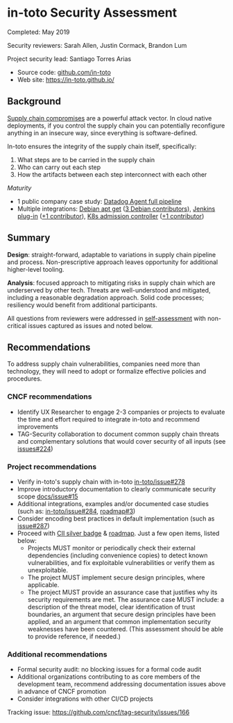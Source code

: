 # in-toto Security Assessment

Completed: May 2019

Security reviewers: Sarah Allen, Justin Cormack, Brandon Lum

Project security lead: Santiago Torres Arias

* Source code: [github.com/in-toto](https://github.com/in-toto)
* Web site: https://in-toto.github.io/

## Background
[Supply chain compromises](https://github.com/in-toto/supply-chain-compromises)
are a powerful attack vector. In cloud native deployments, if you control the
supply chain you can potentially reconfigure anything in an insecure way, since
everything is software-defined.

In-toto ensures the integrity of the supply chain itself, specifically:
1. What steps are to be carried in the supply chain
2. Who can carry out each step
3. How the artifacts between each step interconnect with each other

_Maturity_
* 1 public company case study: [Datadog Agent full
pipeline](https://www.datadoghq.com/blog/engineering/secure-publication-of-datadog-agent-integrations-with-tuf-and-in-toto/)
* Multiple integrations: [Debian apt
get](https://github.com/in-toto/apt-transport-in-toto) ([3 Debian
contributors](https://salsa.debian.org/reproducible-builds/debian-rebuilder-setup/graphs/master)),
[Jenkins plug-in](https://plugins.jenkins.io/in-toto) ([+1
contributor](https://github.com/jenkinsci/in-toto-plugin/graphs/contributors)),
[K8s admission controller](https://github.com/in-toto/in-toto-webhook) ([+1
contributor](https://github.com/in-toto/in-toto-webhook/graphs/contributors))


## Summary

**Design**: straight-forward, adaptable to variations in supply chain pipeline
and process. Non-prescriptive approach leaves opportunity for additional
higher-level tooling.

**Analysis**: focused approach to mitigating risks in supply chain which are
underserved by other tech. Threats are well-understood and mitigated, including
a reasonable degradation approach. Solid code processes; resiliency would
benefit from additional participants.

All questions from reviewers were addressed in
[self-assessment](self-assessment.md) with non-critical issues captured as
issues and noted below.

## Recommendations

To address supply chain vulnerabilities, companies need more than technology,
they will need to adopt or formalize effective policies and procedures.

### CNCF recommendations

* Identify UX Researcher to engage 2-3 companies or projects to evaluate the
  time and effort required to integrate in-toto and recommend improvements
* TAG-Security collaboration to document common supply chain threats and
  complementary solutions that would cover security of all inputs
  (see [issues#224](https://github.com/cncf/tag-security/issues/224))

### Project recommendations

*   Verify in-toto's supply chain with in-toto
    [in-toto/issue#278](https://github.com/in-toto/in-toto/issues/278)
*   Improve introductory documentation to clearly communicate security scope
    [docs/issue#15](https://github.com/in-toto/docs/issues/15)
*   Additional integrations, examples and/or documented case studies (such as:
    [in-toto/issue#284](https://github.com/in-toto/in-toto/issues/284),
    [roadmap#3](https://github.com/in-toto/ITE/issues/3))
*   Consider encoding best practices in default implementation (such as
    [issue#287](https://github.com/in-toto/in-toto/issues/287))
*   Proceed with [CII silver
    badge](https://bestpractices.coreinfrastructure.org/en/projects/1523?criteria_level=1)
    & [roadmap](https://github.com/in-toto/in-toto/blob/develop/ROADMAP.md).
    Just a few open items, listed below:
    * Projects MUST monitor or periodically check their external dependencies
    (including convenience copies) to detect known vulnerabilities, and fix
    exploitable vulnerabilities or verify them as unexploitable.
    * The project MUST implement secure design principles, where
    applicable.
    * The project MUST provide an assurance case that
    justifies why its security requirements are met. The assurance case MUST
    include: a description of the threat model, clear identification of trust
    boundaries, an argument that secure design principles have been applied, and
    an argument that common implementation security weaknesses have been
    countered. (This assessment should be able to provide reference, if needed.)


### Additional recommendations
* Formal security audit: no blocking issues for a formal code audit
* Additional organizations contributing to as core members of the development
  team, recommend addressing documentation issues above in advance of CNCF
  promotion
* Consider integrations with other CI/CD projects


Tracking issue: https://github.com/cncf/tag-security/issues/166
